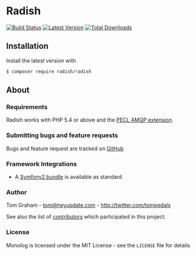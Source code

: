 # Radish

[![Build Status](https://img.shields.io/travis/tompedals/radish.svg?style=flat-square)](https://travis-ci.org/tompedals/radish)
[![Latest Version](https://img.shields.io/github/release/radish/radish.svg?style=flat-square)](https://packagist.org/packages/radish/radish)
[![Total Downloads](https://img.shields.io/packagist/dt/radish/radish.svg?style=flat-square)](https://packagist.org/packages/radish/radish)

## Installation

Install the latest version with

```bash
$ composer require radish/radish
```

## About

### Requirements

Radish works with PHP 5.4 or above and the [PECL AMQP extension](https://github.com/pdezwart/php-amqp).

### Submitting bugs and feature requests

Bugs and feature request are tracked on [GitHub](https://github.com/tompedals/radish/issues)

### Framework Integrations

- A [Symfony2 bundle](https://github.com/tompedals/RadishBundle) is available as standard

### Author

Tom Graham - <tom@heyupdate.com> - <http://twitter.com/tompedals>

See also the list of [contributors](https://github.com/tompedals/radish/contributors) which participated in this project.

### License

Monolog is licensed under the MIT License - see the `LICENSE` file for details
